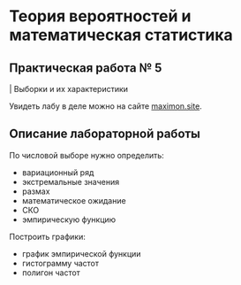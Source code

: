 # Теория вероятностей и математическая статистика
## Практическая работа № 5
| Выборки и их характеристики

Увидеть лабу в деле можно на сайте 
[maximon.site](https://probability-theory-lab-1.itmo.maximon.site/).

## Описание лабораторной работы
По числовой выборе нужно определить:
- вариационный ряд
- экстремальные значения
- размах
- математическое ожидание
- СКО
- эмпирическую функцию

Построить графики:
- график эмпирической функции
- гистограмму частот
- полигон частот
  



